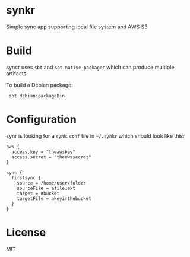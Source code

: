 synkr
=====

Simple sync app supporting local file system and AWS S3

Build
=====

syncr uses `sbt` and `sbt-native-packager` which can produce multiple artifacts

To build a Debian package:

     sbt debian:packageBin


Configuration
=============

synr is looking for a `synk.conf` file in `~/.synkr`
which should look like this:

```
aws {
  access.key = "theawskey"
  access.secret = "theawssecret"
}

sync {
  firstsync {
    source = /home/user/folder
    sourceFile = afile.ext
    target = abucket
    targetFile = akeyinthebucket
  }
}
```

License
=======

MIT
